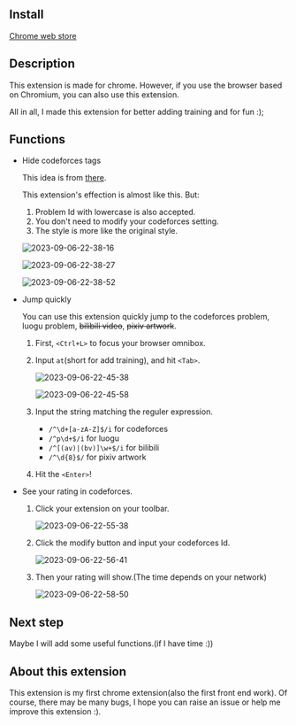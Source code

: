 ## Install

[Chrome web store](https://chrome.google.com/webstore/detail/add-training/hggkdgogimlffepjljlbpommibdalmca?hl=zh-CN&authuser=0)

## Description

This extension is made for chrome. However, if you use the browser based on Chromium, you can also use this extension.

All in all, I made this extension for better adding training and for fun :);

## Functions

- Hide codeforces tags

    This idea is from [there](https://github.com/vishalagrawal22/tag-hider-codeforces).

    This extension's effection is almost like this. But:

    1. Problem Id with lowercase is also accepted.
    2. You don't need to modify your codeforces setting.
    3. The style is more like the original style.

    ![2023-09-06-22-38-16](https://cdn.jsdelivr.net/gh/llleixx/image/img/2023-09-06-22-38-16.png)

    ![2023-09-06-22-38-27](https://cdn.jsdelivr.net/gh/llleixx/image/img/2023-09-06-22-38-27.png)

    ![2023-09-06-22-38-52](https://cdn.jsdelivr.net/gh/llleixx/image/img/2023-09-06-22-38-52.png)

- Jump quickly

    You can use this extension quickly jump to the codeforces problem, luogu problem, ~~bilibili video~~, ~~pixiv artwork~~.

    1. First, `<Ctrl+L>` to focus your browser omnibox.
    2. Input `at`(short for add training), and hit `<Tab>`.

        ![2023-09-06-22-45-38](https://cdn.jsdelivr.net/gh/llleixx/image/img/2023-09-06-22-45-38.png)

        ![2023-09-06-22-45-58](https://cdn.jsdelivr.net/gh/llleixx/image/img/2023-09-06-22-45-58.png)

    3. Input the string matching the reguler expression.

        - `/^\d+[a-zA-Z]$/i` for codeforces
        - `/^p\d+$/i` for luogu
        - `/^[(av)|(bv)]\w+$/i` for bilibili
        - `/^\d{8}$/` for pixiv artwork

    4. Hit the `<Enter>`!

- See your rating in codeforces.

    1. Click your extension on your toolbar.

        ![2023-09-06-22-55-38](https://cdn.jsdelivr.net/gh/llleixx/image/img/2023-09-06-22-55-38.png)

    2. Click the modify button and input your codeforces Id.

        ![2023-09-06-22-56-41](https://cdn.jsdelivr.net/gh/llleixx/image/img/2023-09-06-22-56-41.png)

    3. Then your rating will show.(The time depends on your network)

        ![2023-09-06-22-58-50](https://cdn.jsdelivr.net/gh/llleixx/image/img/2023-09-06-22-58-50.png)

## Next step

Maybe I will add some useful functions.(if I have time :))

## About this extension

This extension is my first chrome extension(also the first front end work). Of course, there may be many bugs, I hope you can raise an issue or help me improve this extension :).
